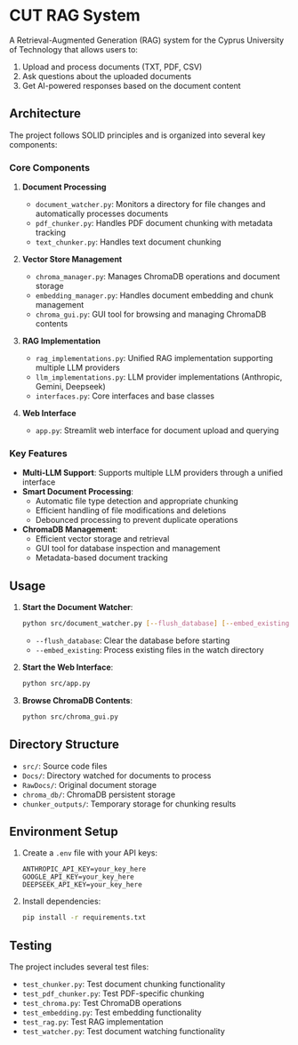 # CUT RAG System

A Retrieval-Augmented Generation (RAG) system for the Cyprus University of Technology that allows users to:
1. Upload and process documents (TXT, PDF, CSV)
2. Ask questions about the uploaded documents
3. Get AI-powered responses based on the document content

## Architecture

The project follows SOLID principles and is organized into several key components:

### Core Components

1. **Document Processing**
   - `document_watcher.py`: Monitors a directory for file changes and automatically processes documents
   - `pdf_chunker.py`: Handles PDF document chunking with metadata tracking
   - `text_chunker.py`: Handles text document chunking

2. **Vector Store Management**
   - `chroma_manager.py`: Manages ChromaDB operations and document storage
   - `embedding_manager.py`: Handles document embedding and chunk management
   - `chroma_gui.py`: GUI tool for browsing and managing ChromaDB contents

3. **RAG Implementation**
   - `rag_implementations.py`: Unified RAG implementation supporting multiple LLM providers
   - `llm_implementations.py`: LLM provider implementations (Anthropic, Gemini, Deepseek)
   - `interfaces.py`: Core interfaces and base classes

4. **Web Interface**
   - `app.py`: Streamlit web interface for document upload and querying

### Key Features

- **Multi-LLM Support**: Supports multiple LLM providers through a unified interface
- **Smart Document Processing**: 
  - Automatic file type detection and appropriate chunking
  - Efficient handling of file modifications and deletions
  - Debounced processing to prevent duplicate operations
- **ChromaDB Management**:
  - Efficient vector storage and retrieval
  - GUI tool for database inspection and management
  - Metadata-based document tracking

## Usage

1. **Start the Document Watcher**:
   ```bash
   python src/document_watcher.py [--flush_database] [--embed_existing]
   ```
   - `--flush_database`: Clear the database before starting
   - `--embed_existing`: Process existing files in the watch directory

2. **Start the Web Interface**:
   ```bash
   python src/app.py
   ```

3. **Browse ChromaDB Contents**:
   ```bash
   python src/chroma_gui.py
   ```

## Directory Structure

- `src/`: Source code files
- `Docs/`: Directory watched for documents to process
- `RawDocs/`: Original document storage
- `chroma_db/`: ChromaDB persistent storage
- `chunker_outputs/`: Temporary storage for chunking results

## Environment Setup

1. Create a `.env` file with your API keys:
   ```
   ANTHROPIC_API_KEY=your_key_here
   GOOGLE_API_KEY=your_key_here
   DEEPSEEK_API_KEY=your_key_here
   ```

2. Install dependencies:
   ```bash
   pip install -r requirements.txt
   ```

## Testing

The project includes several test files:
- `test_chunker.py`: Test document chunking functionality
- `test_pdf_chunker.py`: Test PDF-specific chunking
- `test_chroma.py`: Test ChromaDB operations
- `test_embedding.py`: Test embedding functionality
- `test_rag.py`: Test RAG implementation
- `test_watcher.py`: Test document watching functionality
